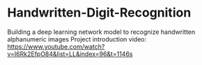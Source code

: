 # Handwritten-Digit-Recognition
Building a deep learning network model to recognize handwritten alphanumeric images Project introduction video: https://www.youtube.com/watch?v=I6Rk2EfpO84&list=LL&index=96&t=1146s
